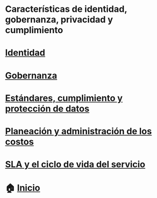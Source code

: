 # Características de identidad, gobernanza, privacidad y cumplimiento
# [Identidad](https://github.com/JazminQuino/SummerCloud-Grupo-2/blob/main/contenido/Identity.md)
# [Gobernanza](https://github.com/JazminQuino/SummerCloud-Grupo-2/blob/main/contenido/governance.md)
# [Estándares, cumplimiento y protección de datos](https://github.com/JazminQuino/SummerCloud-Grupo-2/blob/main/contenido/compliance.md)
# [Planeación y administración de los costos](https://github.com/JazminQuino/SummerCloud-Grupo-2/blob/main/contenido/planning.md)
# [SLA y el ciclo de vida del servicio](https://github.com/JazminQuino/SummerCloud-Grupo-2/blob/main/contenido/sla.md)


# :house: [Inicio](https://github.com/JazminQuino/SummerCloud-Grupo-2)